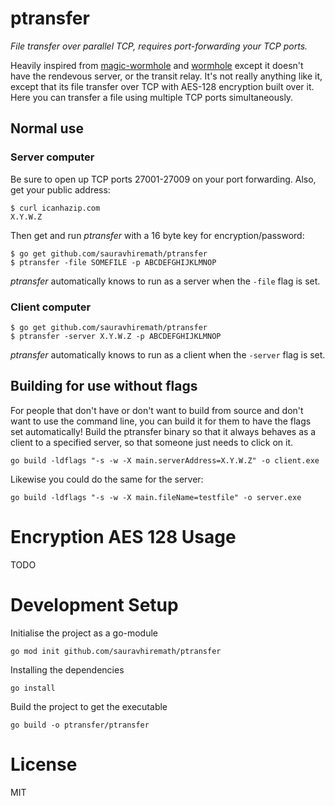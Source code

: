 # ptransfer

*File transfer over parallel TCP, requires port-forwarding your TCP ports.*

Heavily inspired from [magic-wormhole](https://github.com/warner/magic-wormhole) and [wormhole](https://github.com/schollz/wormhole) except it doesn't have the rendevous server, or the transit relay. It's not really anything like it, except that its file transfer over TCP with AES-128 encryption built over it. Here you can transfer a file using multiple TCP ports simultaneously. 

## Normal use

### Server computer 

Be sure to open up TCP ports 27001-27009 on your port forwarding. Also, get your public address:

```
$ curl icanhazip.com
X.Y.W.Z
```

Then get and run *ptransfer* with a 16 byte key for encryption/password:

```
$ go get github.com/sauravhiremath/ptransfer
$ ptransfer -file SOMEFILE -p ABCDEFGHIJKLMNOP
```

*ptransfer* automatically knows to run as a server when the `-file` flag is set.

### Client computer

```
$ go get github.com/sauravhiremath/ptransfer
$ ptransfer -server X.Y.W.Z -p ABCDEFGHIJKLMNOP
```

*ptransfer* automatically knows to run as a client when the `-server` flag is set.


## Building for use without flags

For people that don't have or don't want to build from source and don't want to use the command line, you can build it for them to have the flags set automatically! Build the ptransfer binary so that it always behaves as a client to a specified server, so that someone just needs to click on it.

```
go build -ldflags "-s -w -X main.serverAddress=X.Y.W.Z" -o client.exe
```

Likewise you could do the same for the server:

```
go build -ldflags "-s -w -X main.fileName=testfile" -o server.exe
```

# Encryption AES 128 Usage

TODO

# Development Setup

Initialise the project as a go-module

```
go mod init github.com/sauravhiremath/ptransfer
```

Installing the dependencies

```
go install
```

Build the project to get the executable

```
go build -o ptransfer/ptransfer
```

# License

MIT